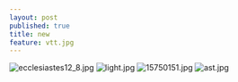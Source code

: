 ```yaml
---
layout: post
published: true
title: new
feature: vtt.jpg
---
```


![ecclesiastes12_8.jpg]({{site.baseurl}}/assets/images/posts/ecclesiastes12_8.jpg)
![light.jpg]({{site.baseurl}}/assets/images/posts/light.jpg)
![15750151.jpg]({{site.baseurl}}/assets/images/posts/15750151.jpg)
![ast.jpg]({{site.baseurl}}/assets/images/posts/ast.jpg)

